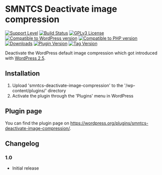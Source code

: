 # SMNTCS Deactivate image compression

[![Support Level](https://img.shields.io/badge/support-active-green.svg)](#support-level)
[![Build Status](https://api.travis-ci.com/nielslange/smntcs-deactivate-image-compression.svg?branch=master)](https://api.travis-ci.com/nielslange/smntcs-deactivate-image-compression)
[![GPLv3 License](https://img.shields.io/github/license/nielslange/smntcs-deactivate-image-compression.svg)](https://www.gnu.org/licenses/gpl.html)
[![Compatible to WordPress version](https://plugintests.com/plugins/smntcs-deactivate-image-compression/wp-badge.svg)](https://plugintests.com/plugins/smntcs-deactivate-image-compression/latest)
[![Compatible to PHP version](https://plugintests.com/plugins/smntcs-deactivate-image-compression/php-badge.svg)](https://plugintests.com/plugins/smntcs-deactivate-image-compression/latest)
[![Downloads](https://img.shields.io/wordpress/plugin/dt/smntcs-deactivate-image-compression.svg)](https://wordpress.org/plugins/smntcs-deactivate-image-compression/)
[![Plugin Version](https://img.shields.io/wordpress/plugin/v/smntcs-deactivate-image-compression.svg)](https://wordpress.org/plugins/smntcs-deactivate-image-compression/)
[![Tag Version](https://img.shields.io/github/tag/nielslange/smntcs-deactivate-image-compression.svg)](https://wordpress.org/plugins/smntcs-deactivate-image-compression/)

Deactivate the WordPress default image compression which got introduced with [WordPress 2.5](https://developer.wordpress.org/reference/hooks/jpeg_quality/).

## Installation

1. Upload 'smntcs-deactivate-image-compression' to the '/wp-content/plugins/' directory
2. Activate the plugin through the 'Plugins' menu in WordPress

## Plugin page

You can find the plugin page on https://wordpress.org/plugins/smntcs-deactivate-image-compression/.

## Changelog

### 1.0

* Initial release
